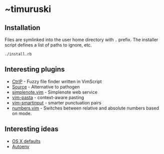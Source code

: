 # ~timuruski

## Installation
Files are symlinked into the user home directory with `.` prefix.
The installer script defines a list of paths to ignore, etc.

`./install.rb`


## Interesting plugins
* [CtrlP](https://github.com/kien/ctrlp.vim) - Fuzzy file finder written in VimScript
* [Source](https://github.com/suderman/source.vim) - Alternative to
  pathogen
* [simplenote.vim](https://github.com/mrtazz/simplenote.vim) - Simplenote web service
* [vim-pasta](https://github.com/sickill/vim-pasta) - context-aware pasting
* [vim-smartinput](https://github.com/kana/vim-smartinput) - smarter punctuation pairs
* [numbers.vim](https://github.com/myusuf3/numbers.vim) - Switches
  between relative and absolute numbers based on mode.

## Interesting ideas
* [OS X defaults](https://github.com/mathiasbynens/dotfiles/blob/master/.osx)
* [Autoenv](https://github.com/kennethreitz/autoenv)
